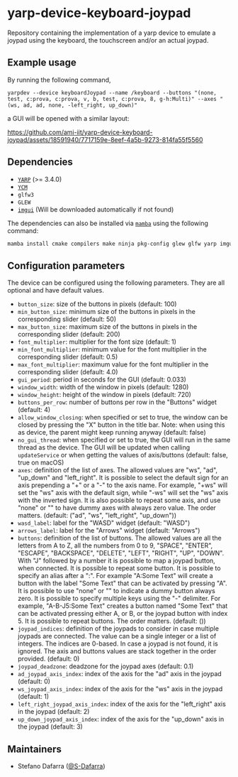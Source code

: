 # yarp-device-keyboard-joypad
Repository containing the implementation of a yarp device to emulate a joypad using the keyboard, the touchscreen and/or an actual joypad.

## Example usage
By running the following command,
```
yarpdev --device keyboardJoypad --name /keyboard --buttons "(none, test, c:prova, c:prova, v, b, test, c:prova, 8, g-h:Multi)" --axes "(ws, ad, ad, none, -left_right, up_down)"
```
a GUI will be opened with a similar layout:

https://github.com/ami-iit/yarp-device-keyboard-joypad/assets/18591940/7717159e-8eef-4a5b-9273-814fa55f5560



## Dependencies
- [``YARP``](https://github.com/robotology/yarp) (>= 3.4.0) 
- [``YCM``](https://github.com/robotology/ycm)
- ``glfw3``
- ``GLEW``
- [``imgui``](https://github.com/ocornut/imgui) (Will be downloaded automatically if not found)

The dependencies can also be installed via [``mamba``](https://github.com/mamba-org/mamba) using the following command:
```bash
mamba install cmake compilers make ninja pkg-config glew glfw yarp imgui
```

## Configuration parameters
The device can be configured using the following parameters. They are all optional and have default values.
- ``button_size``: size of the buttons in pixels (default: 100)
- ``min_button_size``: minimum size of the buttons in pixels in the corresponding slider (default: 50)
- ``max_button_size``: maximum size of the buttons in pixels in the corresponding slider (default: 200)
- ``font_multiplier``: multiplier for the font size (default: 1)
- ``min_font_multiplier``: minimum value for the font multiplier in the corresponding slider (default: 0.5)
- ``max_font_multiplier``: maximum value for the font multiplier in the corresponding slider (default: 4.0)
- ``gui_period``: period in seconds for the GUI (default: 0.033)
- ``window_width``: width of the window in pixels (default: 1280)
- ``window_height``: height of the window in pixels (default: 720)
- ``buttons_per_row``: number of buttons per row in the "Buttons" widget (default: 4)
- ``allow_window_closing``: when specified or set to true, the window can be closed by pressing the "X" button in the title bar. Note: when using this as device, the parent might keep running anyway (default: false)
- ``no_gui_thread``: when specified or set to true, the GUI will run in the same thread as the device. The GUI will be updated when calling ``updateService`` or when getting the values of axis/buttons (default: false, true on macOS)
- ``axes``: definition of the list of axes. The allowed values are "ws", "ad", "up_down" and "left_right". It is possible to select the default sign for an axis prepending a "+" or a "-" to the axis name. For example, "+ws" will set the "ws" axis with the default sign, while "-ws" will set the "ws" axis with the inverted sign. It is also possible to repeat some axis, and use "none" or "" to have dummy axes with always zero value. The order matters. (default: ("ad", "ws", "left_right", "up_down"))
- ``wasd_label``: label for the "WASD" widget (default: "WASD")
- ``arrows_label``: label for the "Arrows" widget (default: "Arrows")
- ``buttons``: definition of the list of buttons. The allowed values are all the letters from A to Z, all the numbers from 0 to 9, "SPACE", "ENTER", "ESCAPE", "BACKSPACE", "DELETE", "LEFT", "RIGHT", "UP", "DOWN". With "J" followed by a number it is possible to map a joypad button, when connected. It is possible to repeat some button. It is possible to specify an alias after a ":". For example "A:Some Text" will create a button with the label "Some Text" that can be activated by pressing "A". It is possible to use "none" or "" to indicate a dummy button always zero. It is possible to specify multiple keys using the "-" delimiter. For example, "A-B-J5:Some Text" creates a button named "Some Text" that can be activated pressing either A, or B, or the joypad button with index 5. It is possible to repeat buttons. The order matters. (default: ())
- ``joypad_indices``: definition of the joypads to consider in case multiple joypads are connected. The value can be a single integer or a list of integers. The indices are 0-based. In case a joypad is not found, it is ignored. The axis and buttons values are stack together in the order provided. (default: 0)
- ``joypad_deadzone``: deadzone for the joypad axes (default: 0.1)
- ``ad_joypad_axis_index``: index of the axis for the "ad" axis in the joypad (default: 0)
- ``ws_joypad_axis_index``: index of the axis for the "ws" axis in the joypad (default: 1)
- ``left_right_joypad_axis_index``: index of the axis for the "left_right" axis in the joypad (default: 2)
- ``up_down_joypad_axis_index``: index of the axis for the "up_down" axis in the joypad (default: 3)

## Maintainers
* Stefano Dafarra ([@S-Dafarra](https://github.com/S-Dafarra))